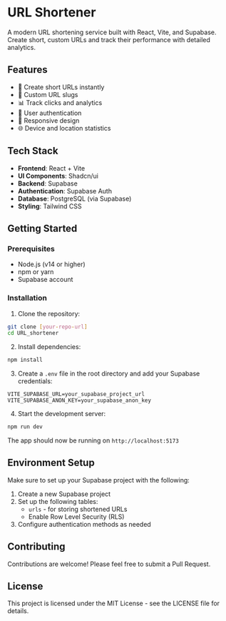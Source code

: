 # URL Shortener

A modern URL shortening service built with React, Vite, and Supabase. Create short, custom URLs and track their performance with detailed analytics.

## Features

- 🔗 Create short URLs instantly
- 🎯 Custom URL slugs
- 📊 Track clicks and analytics
- 👤 User authentication
- 📱 Responsive design
- 🌐 Device and location statistics

## Tech Stack

- **Frontend**: React + Vite
- **UI Components**: Shadcn/ui
- **Backend**: Supabase
- **Authentication**: Supabase Auth
- **Database**: PostgreSQL (via Supabase)
- **Styling**: Tailwind CSS

## Getting Started

### Prerequisites

- Node.js (v14 or higher)
- npm or yarn
- Supabase account

### Installation

1. Clone the repository:
```bash
git clone [your-repo-url]
cd URL_shortener
```

2. Install dependencies:
```bash
npm install
```

3. Create a `.env` file in the root directory and add your Supabase credentials:
```env
VITE_SUPABASE_URL=your_supabase_project_url
VITE_SUPABASE_ANON_KEY=your_supabase_anon_key
```

4. Start the development server:
```bash
npm run dev
```

The app should now be running on `http://localhost:5173`

## Environment Setup

Make sure to set up your Supabase project with the following:

1. Create a new Supabase project
2. Set up the following tables:
   - `urls` - for storing shortened URLs
   - Enable Row Level Security (RLS)
3. Configure authentication methods as needed

## Contributing

Contributions are welcome! Please feel free to submit a Pull Request.

## License

This project is licensed under the MIT License - see the LICENSE file for details.
